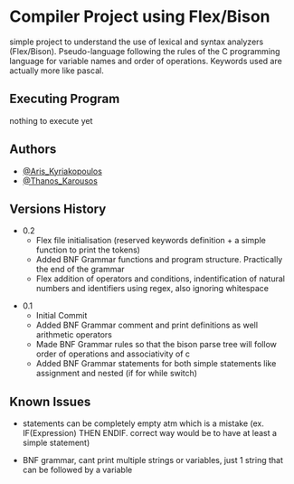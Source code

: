 # Compiler Project using Flex/Bison

simple project to understand the use of lexical and syntax analyzers (Flex/Bison).
Pseudo-language following the rules of the C programming language for variable names and order of operations.
Keywords used are actually more like pascal.

## Executing Program

nothing to execute yet

## Authors

- [@Aris_Kyriakopoulos](https://github.com/SneakyTattas)
- [@Thanos_Karousos](https://github.com/ThanosKarousos)

## Versions History

- 0.2
  - Flex file initialisation (reserved keywords definition + a simple function to print the tokens)
  * Added BNF Grammar functions and program structure. Practically the end of the grammar
  * Flex addition of operators and conditions, indentification of natural numbers and identifiers using regex, also ignoring whitespace

* 0.1
  - Initial Commit
  * Added BNF Grammar comment and print definitions as well arithmetic operators
  * Made BNF Grammar rules so that the bison parse tree will follow order of operations and associativity of c
  * Added BNF Grammar statements for both simple statements like assignment and nested (if for while switch)

## Known Issues

- statements can be completely empty atm which is a mistake (ex. IF(Expression) THEN ENDIF. correct way would be to have at least a simple statement)

* BNF grammar, cant print multiple strings or variables, just 1 string that can be followed by a variable
